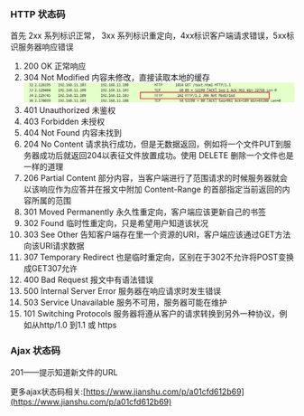 ### HTTP 状态码

首先 2xx 系列标识正常， 3xx 系列标识重定向，4xx标识客户端请求错误，5xx标识服务器响应错误

1. 200 OK
  正常响应
2. 304 Not Modified
  内容未修改，直接读取本地的缓存
  ![](/assest/img/http304.png)
3. 401 Unauthorized
  未鉴权
4. 403 Forbidden
  未授权
5. 404 Not Found
  内容未找到    
6. 204 No Content
  请求执行成功，但是无数据返回，例如将一个文件PUT到服务器成功后就返回204以表征文件放置成功。使用   DELETE  删除一个文件也是一样的道理
7. 206 Partial Content 
  部分内容，当客户端进行了范围请求的时候服务器就会以该响应作为应答并在报文中附加 Content-Range 的首部指定当前返回的内容所属的范围
1. 301 Moved Permanently
  永久性重定向，客户端应该更新自己的书签
1. 302  Found
  临时性重定向，只是希望用户知道该状况
1. 303  See Other
  告知客户端存在里一个资源的URI，客户端应该通过GET方法向该URI请求数据
1. 307 Temporary Redirect
  也是临时重定向，区别在于302不允许将POST变换成GET307允许
1. 400 Bad Request
  报文中有语法错误
1. 500 Internal Server Error
  服务器在响应请求时发生错误
1. 503 Service Unavailable 
  服务不可用，服务器可能在维护
1. 101 Switching Protocols
 服务器将遵从客户的请求转换到另外一种协议，例如从http/1.0 到1.1 或 https
  



### Ajax 状态码

201——提示知道新文件的URL

更多ajax状态码相关:[https://www.jianshu.com/p/a01cfd612b69](https://www.jianshu.com/p/a01cfd612b69)